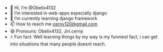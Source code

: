 - 👋 Hi, I’m @Obelix4132
- 👀 I’m interested in web-apps especially django
- 🌱 I’m currently learning django framework
- 📫 How to reach me cerny120@gmail.com
- 😄 Pronouns: Obelix4132, Jiri.cerny
- ⚡ Fun fact: Well learning things by my way is my funniest fact, i can get into situations that many people doesnt reach.

<!---
Obelix4132/Obelix4132 is a ✨ special ✨ repository because its `README.md` (this file) appears on your GitHub profile.
You can click the Preview link to take a look at your changes.
--->
